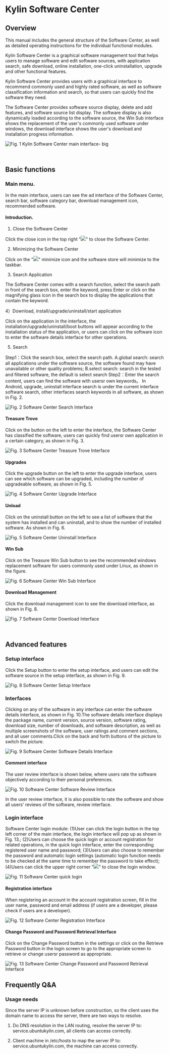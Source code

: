# Kylin Software Center 
## Overview
This manual includes the general structure of the Software Center, as well as detailed operating instructions for the individual functional modules.

Kylin Software Center is a graphical software management tool that helps users to manage software and edit software sources, with application search, safe download, online installation, one-click uninstallation, upgrade and other functional features.

Kylin Software Center provides users with a graphical interface to recommend commonly used and highly rated software, as well as software classification information and search, so that users can quickly find the software they need.

The Software Center provides software source display, delete and add features, and software source list display. The software display is also dynamically loaded according to the software source, the Win Sub interface shows the replacement of the user's commonly used software under windows, the download interface shows the user's download and installation progress information.

![Fig. 1 Kylin Software Center main interface- big](image/1.png)

<br>

## Basic functions
### Main menu.
In the main interface, users can see the ad interface of the Software Center, search bar, software category bar, download management icon, recommended software.

#### Introduction.
1) Close the Software Center

Click the close icon in the top right "![](image/icon1-o.png)" to close the Software Center.

2) Minimizing the Software Center

Click on the "![](image/icon2-o.png)" minimize icon and the software store will minimize to the taskbar.

3) Search Application

The Software Center comes with a search function, select the search path in front of the search box, enter the keyword, press Enter or click on the magnifying glass icon in the search box to display the applications that contain the keyword.

4）Download, install/upgrade/uninstall/start application

Click on the application in the interface, the installation/upgrade/uninstall/boot buttons will appear according to the installation status of the application, or users can click on the software icon to enter the software details interface for other operations.

5) Search

Step1：Click the search box, select the search path.
A.global search: search all applications under the software source, the software found may have unavailable or other quality problems;
B.select search: search in the tested and filtered software, the default is select search
Step2：Enter the search content, users can find the software with usersr own keywords。
In Android, upgrade, uninstall interface search is under the current interface software search, other interfaces search keywords in all software, as shown in Fig. 2.

![Fig. 2 Software Center Search Interface](image/2.png)

#### Treasure Trove
Click on the button on the left to enter the interface, the Software Center has classified the software, users can quickly find usersr own application in a certain category, as shown in Fig. 3.

![Fig. 3 Software Center Treasure Trove Interface](image/3.png)


#### Upgrades
Click the upgrade button on the left to enter the upgrade interface, users can see which software can be upgraded, including the number of upgradeable software, as shown in Fig. 5.

![Fig. 4 Software Center Upgrade Interface](image/5.png)

#### Unload
Click on the uninstall button on the left to see a list of software that the system has installed and can uninstall, and to show the number of installed software. As shown in Fig. 6.

![Fig. 5 Software Center Uninstall Interface](image/6.png)

#### Win Sub
Click on the Treasure Win Sub button to see the recommended windows replacement software for users commonly used under Linux, as shown in the figure.

![Fig. 6 Software Center Win Sub Interface](image/7.png)

#### Download Management
Click the download management icon to see the download interface, as shown in Fig. 8.

![Fig. 7 Software Center Download Interface](image/8.png)

<br>

## Advanced features
### Setup interface
Click the Setup button to enter the setup interface, and users can edit the software source in the setup interface, as shown in Fig. 9.

![Fig. 8 Software Center Setup Interface](image/9.png)

### Interfaces
Clicking on any of the software in any interface can enter the software details interface, as shown in Fig. 10.The software details interface displays the package name, current version, source version, software rating, download size, number of downloads, and software description, as well as multiple screenshots of the software, user ratings and comment sections, and all user comments.Click on the back and forth buttons of the picture to switch the picture.

![Fig. 9 Software Center Software Details Interface](image/10.png)

#### Comment interface
The user review interface is shown below, where users rate the software objectively according to their personal preferences.

![Fig. 10 Software Center Software Review Interface](image/12.png)

In the user review interface, it is also possible to rate the software and show all users' reviews of the software, review interface.

### Login interface
Software Center login module: 
(1)User can click the login button in the top left corner of the main interface, the login interface will pop up as shown in Fig. 13.;
(2)Users can choose the quick login or account registration for related operations, in the quick login interface, enter the corresponding registered user name and password;
(3)Users can also choose to remember the password and automatic login settings (automatic login function needs to be checked at the same time to remember the password to take effect);
(4)Users can click the upper right corner "![](image/icon1-o.png)" to close the login window.

![Fig. 11 Software Center quick login](image/13.png)

#### Registration interface
When registering an account in the account registration screen, fill in the user name, password and email address (if users are a developer, please check if users are a developer).

![Fig. 12 Software Center Registration Interface](image/14.png)

#### Change Password and Password Retrieval Interface
Click on the Change Password button in the settings or click on the Retrieve Password button in the login screen to go to the appropriate screen to retrieve or change usersr password as appropriate.

![Fig. 13 Software Center Change Password and Password Retrieval Interface](image/15.png)
<br>

## Frequently Q&A
### Usage needs
Since the server IP is unknown before construction, so the client uses the domain name to access the server, there are two ways to resolve.

1) Do DNS resolution in the LAN routing, resolve the server IP to: service.ubuntukylin.com, all clients can access correctly.

2) Client machine in /etc/hosts to map the server IP to: service.ubuntukylin.com, the machine can access correctly.